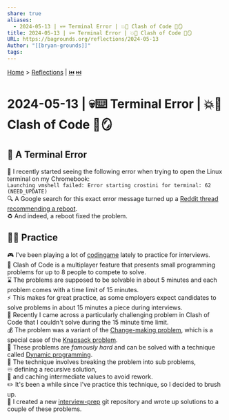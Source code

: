 ```yaml
---
share: true
aliases:
  - 2024-05-13 | 💀⌨️ Terminal Error | 💥💾 Clash of Code 🐛🪞
title: 2024-05-13 | 💀⌨️ Terminal Error | 💥💾 Clash of Code 🐛🪞
URL: https://bagrounds.org/reflections/2024-05-13
Author: "[[bryan-grounds]]"
tags:
---
```

[Home](../index.md) > [Reflections](./index.md) | [⏮️](./2024-05-08.md) [⏭️](./2024-05-18.md)  
# 2024-05-13 | 💀⌨️ Terminal Error | 💥💾 Clash of Code 🐛🪞  
## 🐛 A Terminal Error  
🔴 I recently started seeing the following error when trying to open the Linux terminal on my Chromebook:  
`Launching vmshell failed: Error starting crostini for terminal: 62 (NEED_UPDATE)`  
🔍 A Google search for this exact error message turned up a [Reddit thread recommending a reboot](https://www.reddit.com/r/Crostini/comments/110znl1/error_starting_crostini_for_terminal_62_need).  
♻️ And indeed, a reboot fixed the problem.  
  
## 🏋🏻 Practice  
🎮 I've been playing a lot of [codingame](../software/codingame.md) lately to practice for interviews.  
🏇 Clash of Code is a multiplayer feature that presents small programming problems for up to 8 people to compete to solve.  
⌛ The problems are supposed to be solvable in about 5 minutes and each problem comes with a time limit of 15 minutes.  
⚡ This makes for great practice, as some employers expect candidates to solve problems in about 15 minutes a piece during interviews.  
🤔 Recently I came across a particularly challenging problem in Clash of Code that I couldn't solve during the 15 minute time limit.  
💰 The problem was a variant of the [Change-making problem](https://wikipedia.org/wiki/Change-making_problem), which is a special case of the [Knapsack problem](https://wikipedia.org/wiki/Knapsack_problem).  
🧮 These problems are _famously hard_ and can be solved with a technique called [Dynamic programming](https://wikipedia.org/wiki/Dynamic_programming).  
🔪 The technique involves breaking the problem into sub problems,  
♾️ defining a recursive solution,  
🏦 and caching intermediate values to avoid rework.  
✏️ It's been a while since I've practice this technique, so I decided to brush up.  
📝 I created a new [interview-prep](https://gitlab.com/bagrounds/interview-prep) git repository and wrote up solutions to a couple of these problems.